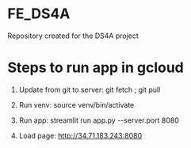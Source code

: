 # FE_DS4A
Repository created for the DS4A project


# Steps to run app in gcloud

1. Update from git to server:
git fetch ; git pull

2. Run venv:
source venv/bin/activate

3. Run app:
streamlit run app.py --server.port 8080

4. Load page:
http://34.71.183.243:8080